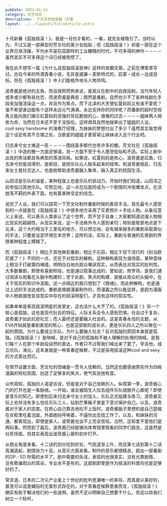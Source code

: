 ```yaml
---
pubDate: 2023-01-14
category: 文艺评论
description:  下北泽吉他英雄（大雾
layout: ../../layouts/TitleArticle.astro
---
```


十月新番《孤独摇滚！》，我是一月份才看的，一看，就完全被吸引了。当时以为，不过又是一部典型的芳文社的美少女贴贴；但《孤独摇滚！》却是一部在这个业界日渐浮躁，平均水平是石蒜那样的工业糖精的时代，不可多得的神作－－－－虽然其实不可多得这个词已经被用惯了。

我在此不想写一篇《为什么说孤独摇滚是神》这样的发癫文章。之前在博客里写过，古往今来的所谓青春小说，无非是威廉－麦斯特式的，启蒙－成长－达成目标。但在《孤独摇滚！》中人们能格外地与人物共鸣。

波奇酱是绝对的主角，而且按照惯例来说，是观众在剧中的自我投射。当代年轻人或多或少都有些社恐，而波奇酱是典型；既然是番剧，自然也少不了各种戏剧化手段来加强渲染这一点，并且作为笑点。而下北泽的大天使虹夏妈妈又有谁不爱呢？谁不希望身边能有个这样永远元气满满，永远支持你的同伴呢？而番剧的超时空视角又能向我们揭示虹夏妈妈坚强的背后脆弱的心，艰难的过去－－－－姐妹两人相依为命，当然在日本还不至于没饭吃。这样顺其自然地就牵出了姐姐的人设，cool
sexy handsome 的演奏厅经理，为妹妹的梦想付出了多少？虽然其实我觉得这个设定有其不合理之处，当歌星的姐姐才更容易让妹妹进入这个行业吧。

归去来兮女士难逃一死－－－－围绕喜多郁代也有许多的梗。芳文社在《孤独摇滚！》中造的梗一方面足够谐，另一方面不至于令人感觉低俗和不适。实际上剧中出现的笑话都具有典型的落语风格。如果说，虹夏妈妈是核心，波奇酱是后盾，归去来兮则是润滑剂，是枢纽，是把乐队众人联系起来的纽带。和波奇酱相反，归去来女士是社交达人，也是她帮助波奇酱融入集体，融入真正的校园生活。

山田凉是乐队的谐星，某种程度上也是乐队的驱动力。开始时我们知道，山田凉之前参加过其他乐队。可预见地，这一点在后面将成为一个剧情的冲突爆发点。在凉放荡不羁的外表下面，也有着某种坚定的信念。

说完了人设，我们可以探究一下芳文社制作番剧时候的表现手法。首先最令人感受到的一点就是在《孤独摇滚！》中很多地方采用了实景照片＋手绘人物。从象征意义上来说，可以表示人类承认了这个世界，而不甘于自身；大家都知道动漫人物相比现实的超越性。从现实来说，这一手法格外令人感到亲切；特别是取景地点是下北泽，这个大约相当于三里屯的地方。可以预见地，会有越来越多的番剧采取类似的手法，只要是设定环境在本世界；这样的话，实际上，番剧与普通的实景剧的界限某种程度上模糊了。

而《孤独摇滚！》相比于其他典型番剧，相比于石蒜，相比于现下流行的《别当欧尼酱了！》不同的一点，还在于对现实的解构，这种解构表现为谐场面，某种意味上相当于打破第四堵墙，明明白白地向观众嘲讽现实，从而表达对现实的批判性。大多数番剧，即使有喜剧桥段，也是通过叙事达成的，譬如说，修罗场，是我们通过阅读与观看在头脑中构建的；至于此剧，笑点的构建，直接从观众的头脑中，在关于现实的知识中汲取。这一点相近的我只想到了《银魂》。而此种解构，也是通过上述的手法达成的。番剧是根据漫画制作的，而漫画之所以能这样，是因为漫画中人物直接改变自现实中存在的摇滚明星们，才具有这样的现实性。

如果单单是表现摇滚明星的发家史，这也没什么大不了的。《孤独摇滚！》另一个核心是孤独，这也是现代社会的特征。人际关系会令人感到恐惧。社会过于复杂，波奇酱才如此抗拒社交；而人最终还是要融入社会的。这是青春永恒的主题，从EVA开始就是番剧表现的核心，也是这部剧的成长点，更是乐队四人之所以聚在一起的原因。为什么要成立乐队，为什么要融入社会？反对孤独的原因本身就是孤独。《孤独摇滚！》是呐喊，是对于自己的孤独和不被人理解的处境的呐喊，是我们每个人在那个年龄段自然的表达，作者只不过帮我们喊出来了罢了。学吉他，成立乐队，演出，这本身就是一种青春症候群，不过是采用摇滚这种cool
and sexy的方式表达而已。

在情节设置方面，芳文社的改编是一贯令人信赖的。当然这也要感谢原先作为四格漫画的轻松氛围，创造了足够多的笑点，使气氛张弛有度。

众所周知，孤独的人渴望诉说，但是是对于自己信赖的人。纵观第一季，波奇酱心门的打开也是一条脉络。一开始，谁会被陌生人拉去组件乐队就敞开心扉呢？即使是音乐的知己。即使到后来归去来兮女士的加入，乐队正式组建与练习，波奇酱实际上也并没有多么信任乐队三人，钻到芒果箱子里是下意识保护自己。以及，波奇酱对于家人的态度。在担心自己靠吉他吃不上饭时，波奇酱脑子里想的是自己瑟缩在衣柜里吃着泡面，外面她妈呼唤着，不逼你出去找工作了。以及，和妹妹的沟通，都表现出，即使是家人，波奇酱也谈不上完全信任。当然，这和爱不爱他们是两码事。然而到了最后，波奇酱已经能够向体育馆里观看的同学们跳去，这虽然是社死场面，但其实表现出波奇酱心扉的初步打开。

从商业角度来看，十二话的划分恰到好处，气氛逐渐上升，而且第七话到第十二话高潮迭起，剧情张力十足。从音乐方面来看，制作的音乐都很精良，超出一部番剧的OP／ED
所需的水平了。剧中需要的失误，表现的也很真实，没有光靠剧情，没有欺骗观众的耳朵，专业水平是有的。这部剧即使是作为摇滚的科普向也是足够好的了。

常言道，日本的二次元产业是上个世纪的批判思潮唯一的幸存，而其是以美好的，甚至可以说是媚俗的无害形式存在的。对于青春症候群患者而言，《孤独摇滚！》确实有助于解决他们的一些迷惘，虽然不足以明晰自己想要干什么，但足以给我们树立一个标杆。
